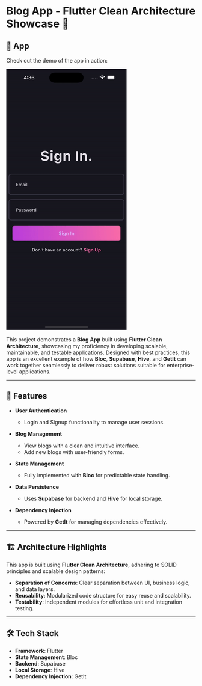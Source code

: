 # Blog App - Flutter Clean Architecture Showcase 🚀

## 🎥 App

Check out the demo of the app in action:

![App Demo](demo.gif)

This project demonstrates a **Blog App** built using **Flutter Clean Architecture**, showcasing my proficiency in developing scalable, maintainable, and testable applications. Designed with best practices, this app is an excellent example of how **Bloc**, **Supabase**, **Hive**, and **GetIt** can work together seamlessly to deliver robust solutions suitable for enterprise-level applications.

---

## 🌟 Features

- **User Authentication**
  - Login and Signup functionality to manage user sessions.
- **Blog Management**

  - View blogs with a clean and intuitive interface.
  - Add new blogs with user-friendly forms.

- **State Management**

  - Fully implemented with **Bloc** for predictable state handling.

- **Data Persistence**

  - Uses **Supabase** for backend and **Hive** for local storage.

- **Dependency Injection**
  - Powered by **GetIt** for managing dependencies effectively.

---

## 🏗️ Architecture Highlights

This app is built using **Flutter Clean Architecture**, adhering to SOLID principles and scalable design patterns:

- **Separation of Concerns**: Clear separation between UI, business logic, and data layers.
- **Reusability**: Modularized code structure for easy reuse and scalability.
- **Testability**: Independent modules for effortless unit and integration testing.

---

## 🛠️ Tech Stack

- **Framework**: Flutter
- **State Management**: Bloc
- **Backend**: Supabase
- **Local Storage**: Hive
- **Dependency Injection**: GetIt
